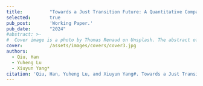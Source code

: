 ```yaml
---
title:          "Towards a Just Transition Future: A Quantitative Comparative Analysis of 30 Sub-national Governments in China (2010-2020)"
selected:       true
pub_post:       'Working Paper.'
pub_date:       "2024"
#abstract: >-
#  Cover image is a photo by Thomas Renaud on Unsplash. The abstract of the publication is meant to be a TLDR (very brief summary with 1~2 sentences) of your paper.
cover:          /assets/images/covers/cover3.jpg
authors:
  - Qiu, Han
  - Yuheng Lu
  - Xiuyun Yang*
citation: 'Qiu, Han, Yuheng Lu, and Xiuyun Yang#. Towards a Just Transition Future: A Quantitative Comparative Analysis of 30 Sub-national Governments in China (2010-2020)'
---
```

